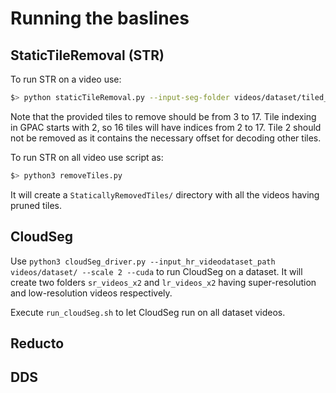 # Running the baslines
## StaticTileRemoval (STR)
To run STR on a video use: 
``` bash
$> python staticTileRemoval.py --input-seg-folder videos/dataset/tiled_4x4_mp4/video_name --tiles-to-remove 3 4 5 6
```
Note that the provided tiles to remove should be from 3 to 17. Tile indexing in GPAC starts with 2, so 16 tiles will have indices from 2 to 17. Tile 2 should not be removed as it contains the necessary offset for decoding other tiles.

To run STR on all video use script as:
``` bash
$> python3 removeTiles.py
```
It will create a `StaticallyRemovedTiles/` directory with all the videos having pruned tiles.

## CloudSeg
Use `python3 cloudSeg_driver.py --input_hr_videodataset_path videos/dataset/ --scale 2 --cuda` to run CloudSeg on a dataset. It will create two folders `sr_videos_x2` and `lr_videos_x2` having super-resolution and low-resolution videos respectively.

Execute `run_cloudSeg.sh` to let CloudSeg run on all dataset videos.

## Reducto


## DDS